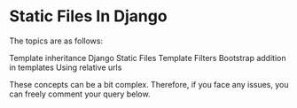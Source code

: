 # Static Files In Django

The topics are as follows:

  Template inheritance
  Django Static Files
  Template Filters
  Bootstrap addition in templates
  Using relative urls
  
These concepts can be a bit complex. Therefore, if you face any issues, you can freely comment your query below.
